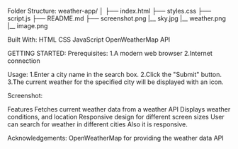 Folder Structure:
weather-app/
│
├── index.html
├── styles.css
├── script.js
├── README.md
├── screenshot.png
|__ sky.jpg
|__ weather.png
|__ image.png

Built With:
HTML
CSS
JavaScript
OpenWeatherMap API

GETTING STARTED:
Prerequisites:
1.A modern web browser
2.Internet connection

Usage:
1.Enter a city name in the search box.
2.Click the "Submit" button.
3.The current weather for the specified city will be displayed with an icon.

Screenshot:
<image class="png"></image>

Features
Fetches current weather data from a weather API
Displays weather conditions, and location
Responsive design for different screen sizes
User can search for weather in different cities
Also it is responsive.

Acknowledgements:
OpenWeatherMap for providing the weather data API
